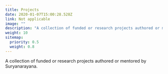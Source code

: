 ```yaml
---
title: Projects
date: 2020-01-07T15:00:28.528Z
link: Not applicable
image: ""
description: "A collection of funded or research projects authored or mentored by Suryanarayana."
weight: 10
sitemap:
  priority: 0.5
  weight: 0.8
---
```

<!--

This page represents the landing page for "creations" section. It is also shown under the homepage header for "creations". It should be therefore relatively short and sweet.

\-->

<p>A collection of funded or research projects authored or mentored by Suryanarayana.</p>
